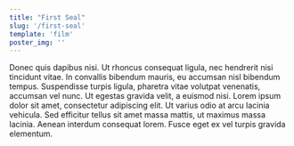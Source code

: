 ```yaml
---
title: "First Seal"
slug: '/first-seal'
template: 'film'
poster_img: ''
---
```


Donec quis dapibus nisi. Ut rhoncus consequat ligula, nec hendrerit nisi tincidunt vitae. In convallis bibendum mauris, eu accumsan nisl bibendum tempus. Suspendisse turpis ligula, pharetra vitae volutpat venenatis, accumsan vel nunc. Ut egestas gravida velit, a euismod nisi. Lorem ipsum dolor sit amet, consectetur adipiscing elit. Ut varius odio at arcu lacinia vehicula. Sed efficitur tellus sit amet massa mattis, ut maximus massa lacinia. Aenean interdum consequat lorem. Fusce eget ex vel turpis gravida elementum.
